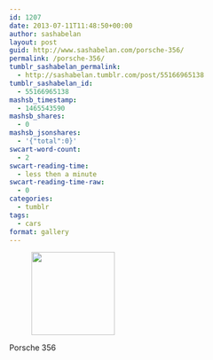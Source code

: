 ```yaml
---
id: 1207
date: 2013-07-11T11:48:50+00:00
author: sashabelan
layout: post
guid: http://www.sashabelan.com/porsche-356/
permalink: /porsche-356/
tumblr_sashabelan_permalink:
  - http://sashabelan.tumblr.com/post/55166965138
tumblr_sashabelan_id:
  - 55166965138
mashsb_timestamp:
  - 1465543590
mashsb_shares:
  - 0
mashsb_jsonshares:
  - '{"total":0}'
swcart-word-count:
  - 2
swcart-reading-time:
  - less then a minute
swcart-reading-time-raw:
  - 0
categories:
  - tumblr
tags:
  - cars
format: gallery
---
```

<div id='gallery-515' class='gallery galleryid-1207 gallery-columns-3 gallery-size-thumbnail'>
  <figure class='gallery-item'> 
  
  <div class='gallery-icon portrait'>
    <a href='http://www.sashabelan.ru/porsche-356/attachment/1208/'><img width="150" height="150" src="http://www.sashabelan.ru/wp-content/uploads/2013/07/tumblr_mprstekv3W1qarj97o1_500-150x150.jpg" class="attachment-thumbnail size-thumbnail" alt="" /></a>
  </div></figure>
</div>

Porsche 356